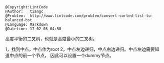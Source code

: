 ```
@Copyright:LintCode
@Author:   tiangc
@Problem:  http://www.lintcode.com/problem/convert-sorted-list-to-balanced-bst
@Language: Markdown
@Datetime: 17-02-03 04:58
```

高度平衡的二叉树，也就是高度最小的二叉树。

1，找到中点，中点作为root
2，中点左边递归，中点右边递归。中点左边需要知道中点的前一个节点，
因此可以设置一个dummy节点。